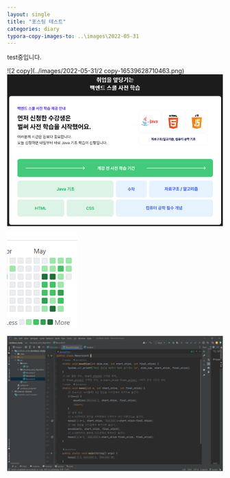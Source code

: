 ```yaml
---
layout: single
title: "포스팅 테스트"
categories: diary
typora-copy-images-to: ..\images\2022-05-31
---
```


test중입니다.

![2 copy](../images/2022-05-31/2 copy-16539628710463.png)![1](../images/2022-05-31/1-16539628590381.PNG)

![3](../images/2022-05-31/3-16539628846305.PNG)

![image-20220531013049700](../images/2022-05-31/image-20220531013049700-16539628951877.png)